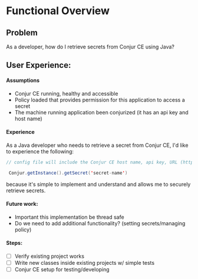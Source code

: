 # Functional Overview

## Problem
As a developer, how do I retrieve secrets from Conjur CE using Java?

## User Experience:

#### Assumptions
  * Conjur CE running, healthy and accessible
  * Policy loaded that provides permission for this application to access a secret
  * The machine running application been conjurized (it has an api key and host name)

#### Experience
As a Java developer who needs to retrieve a secret from Conjur CE, I'd like to experience the following:

```java
// config file will include the Conjur CE host name, api key, URL (https://conjur:3000), optionally a custom CA Cert (if no ca cert)

 Conjur.getInstance().getSecret('secret-name')
```

because it's simple to implement and understand and allows me to securely retrieve secrets.  

#### Future work:
* Important this implementation be thread safe
* Do we need to add additional functionality? (setting secrets/managing policy)

#### Steps:
- [ ] Verify existing project works
- [ ] Write new classes inside existing projects w/ simple tests
- [ ] Conjur CE setup for testing/developing
